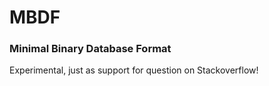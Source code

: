 # MBDF
### Minimal Binary Database Format
Experimental, just as support for question on Stackoverflow!
